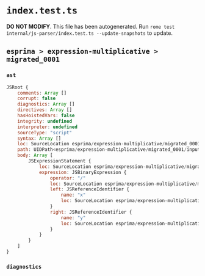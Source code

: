 # `index.test.ts`

**DO NOT MODIFY**. This file has been autogenerated. Run `rome test internal/js-parser/index.test.ts --update-snapshots` to update.

## `esprima > expression-multiplicative > migrated_0001`

### `ast`

```javascript
JSRoot {
	comments: Array []
	corrupt: false
	diagnostics: Array []
	directives: Array []
	hasHoistedVars: false
	integrity: undefined
	interpreter: undefined
	sourceType: "script"
	syntax: Array []
	loc: SourceLocation esprima/expression-multiplicative/migrated_0001/input.js 1:0-2:0
	path: UIDPath<esprima/expression-multiplicative/migrated_0001/input.js>
	body: Array [
		JSExpressionStatement {
			loc: SourceLocation esprima/expression-multiplicative/migrated_0001/input.js 1:0-1:5
			expression: JSBinaryExpression {
				operator: "/"
				loc: SourceLocation esprima/expression-multiplicative/migrated_0001/input.js 1:0-1:5
				left: JSReferenceIdentifier {
					name: "x"
					loc: SourceLocation esprima/expression-multiplicative/migrated_0001/input.js 1:0-1:1 (x)
				}
				right: JSReferenceIdentifier {
					name: "y"
					loc: SourceLocation esprima/expression-multiplicative/migrated_0001/input.js 1:4-1:5 (y)
				}
			}
		}
	]
}
```

### `diagnostics`

```

```
